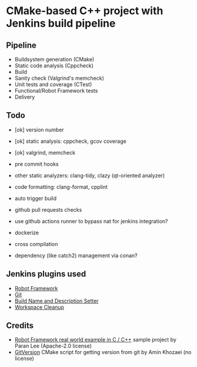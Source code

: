 # CMake-based C++ project with Jenkins build pipeline

## Pipeline

- Buildsystem generation (CMake)
- Static code analysis (Cppcheck)
- Build
- Sanity check (Valgrind's memcheck)
- Unit tests and coverage (CTest)
- Functional/Robot Framework tests
- Delivery

## Todo

- [ok] version number
- [ok] static analysis: cppcheck, gcov coverage
- [ok] valgrind, memcheck

- pre commit hooks
- other static analyzers: clang-tidy, clazy (qt-oriented analyzer)
- code formatting: clang-format, cpplint
- auto trigger build
- github pull requests checks
- use github actions runner to bypass nat for jenkins integration?
- dockerize
- cross compilation
- dependency (like catch2) management via conan?

## Jenkins plugins used

- [Robot Framework][jenkins_robot]
- [Git][jenkins_git]
- [Build Name and Description Setter][jenkins_build_name]
- [Workspace Cleanup][jenkins_clean]

[jenkins_robot]: https://plugins.jenkins.io/robot/
[jenkins_git]: https://plugins.jenkins.io/git/
[jenkins_build_name]: https://plugins.jenkins.io/build-name-setter/
[jenkins_clean]: https://plugins.jenkins.io/ws-cleanup/

## Credits

- [Robot Framework real world example in C / C++][robot] sample project by Paran Lee (Apache-2.0 license)
- [GitVersion][versioning] CMake script for getting version from git by Amin Khozaei (no license)

[robot]: https://github.com/paranlee/robotframework-c-cpp-demo/
[versioning]: https://dev.to/khozaei/automating-semver-with-git-and-cmake-2hji